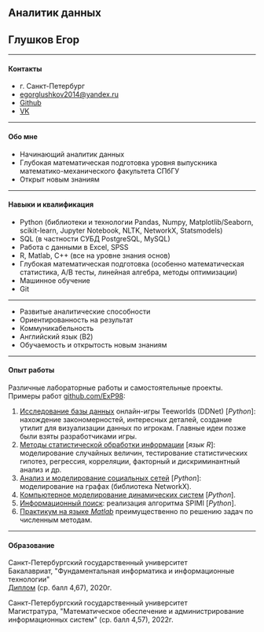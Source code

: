## Аналитик данных
## Глушков Егор

---
#### Контакты
- г. Санкт-Петербург
- egorglushkov2014@yandex.ru
- [Github](https://github.com/ExP98)
- [VK](vk.com/exp98)

---

#### Обо мне
- Начинающий аналитик данных  
- Глубокая математическая подготовка уровня выпускника математико-механического факультета СПбГУ  
- Открыт новым знаниям

---

#### Навыки и квалификация
- Python (библиотеки и технологии Pandas, Numpy, Matplotlib/Seaborn, scikit-learn, Jupyter Notebook, NLTK, NetworkX, Statsmodels)
- SQL (в частности СУБД PostgreSQL, MySQL)
- Работа с данными в Excel, SPSS 
- R, Matlab, C++ (все на уровне знания основ)
- Глубокая математическая подготовка (особенно математическая статистика, A/B тесты, линейная алгебра, методы оптимизации)
- Машинное обучение
- Git
  
---

- Развитые аналитические способности
- Ориентированность на результат
- Коммуникабельность
- Английский язык (B2)
- Обучаемость и открытость новым знаниям

---

#### Опыт работы
Различные лабораторные работы и самостоятельные проекты.
Примеры работ [github.com/ExP98](https://github.com/ExP98):
1. [Исследование базы данных](https://github.com/ExP98/Teeworlds-DDNet-Statistics) онлайн-игры Teeworlds (DDNet) [*Python*]: нахождение закономерностей, интересных деталей, создание утилит для визуализации данных по игрокам. Главные идеи позже были взяты разработчиками игры.
2. [Методы статистической обработки информации](https://github.com/ExP98/Statistical-Information-Processing-with-R) [*язык R*]: моделирование случайных величин, тестирование статистических гипотез, регрессия, корреляции, факторный и дискриминантный анализ и др.
3. [Анализ и моделирование социальных сетей](https://github.com/ExP98/DDNet_Social_graph) [*Python*]: моделирование на графах (библиотека NetworkX).
4. [Компьютерное моделирование динамических систем](https://github.com/ExP98/Computer-Modeling-of-Dynamical-Systems) [*Python*].
5. [Информационный поиск](https://github.com/ExP98/Information-Retrieval): реализация алгоритма SPIMI [*Python*].
6. [Практикум на языке *Matlab*](https://github.com/ExP98/Matlab) преимущественно по решению задач по численным методам.

---

#### Образование

Санкт-Петербургский государственный университет  
Бакалавриат, "Фундаментальная информатика и информационные технологии"  
[Диплом](https://diploma.spbu.ru/?rn=1211027&bd=19981209&h=3c0a52c77e5f45c89bbca30e02843c40&do=1) (ср. балл 4,67), 2020г.

Санкт-Петербургский государственный университет  
Магистратура, "Математическое обеспечение и администрирование информационных систем" (ср. балл 4,57), 2022г.
